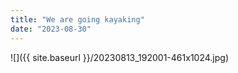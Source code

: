 ```yaml
---
title: "We are going kayaking"
date: "2023-08-30"
---
```


![]({{ site.baseurl }}/20230813_192001-461x1024.jpg)
